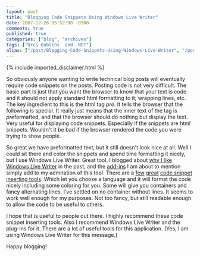 ```yaml
---
layout: post
title: "Blogging Code Snippets Using Windows Live Writer"
date: 2007-12-26 05:52:00 -0500
comments: true
published: true
categories: ["blog", "archives"]
tags: ["Orcs Goblins  and .NET"]
alias: ["/post/Blogging-Code-Snippets-Using-Windows-Live-Writer", "/post/blogging-code-snippets-using-windows-live-writer"]
---
```

<!-- more -->
{% include imported_disclaimer.html %}
<p>So obviously anyone wanting to write technical blog posts will eventually require code snippets on the posts. Posting code is not very difficult. The basic part is just that you want the browser to know that your text is code and it should not apply standard html formatting to it; wrapping lines, etc. The key ingredient to this is the html tag <em>pre</em>. It tells the browser that the following is special. It really just means that the inner text of the tag is <em>pre</em>formatted, and that the browser should do nothing but display the text. Very useful for displaying code snippets. Especially if the snippets are html snippets. Wouldn't it be bad if the browser rendered the code you were trying to show people.</p>
<p>So great we have preformatted text, but it still doesn't look nice at all. Well I could sit there and color the snippets and spend time formatting it nicely, but I use Windows Live Writer. Great tool. I blogged about <a href="http://brendan.enrick.com/post/The-Joys-of-Windows-Live-Writer.aspx" target="_blank">why I like Windows Live Writer</a> in the past, and the <a href="http://gallery.live.com/results.aspx?c=0&amp;bt=9&amp;pl=8&amp;st=5" target="_blank">add-ins</a> I am about to mention simply add to my admiration of this tool. There are a <a href="http://gallery.live.com/liveItemDetail.aspx?li=1f57bd9b-a692-4593-9e9e-e2962d9c0eee&amp;bt=9&amp;pl=8" target="_blank">few</a> <a href="http://gallery.live.com/liveItemDetail.aspx?li=d4409446-af7f-42ec-aa20-78aa5bac4748&amp;bt=9&amp;pl=8" target="_blank">great</a> <a href="http://gallery.live.com/liveItemDetail.aspx?li=d8835a5e-28da-4242-82eb-e1a006b083b9&amp;bt=9&amp;pl=8" target="_blank">code snippet inserting tools</a>. Which let you choose a language and it will format the code nicely including some coloring for you. Some will give you containers and fancy alternating lines. I've settled on no container without lines. It seems to work well enough for my purposes. Not too fancy, but still readable enough to allow the code to be useful to others.</p>
<p>I hope that is useful to people out there. I highly recommend these code snippet inserting tools. Also I recommend Windows Live Writer and the plug-ins for it. There are a lot of useful tools for this application. (Yes, I am using Windows Live Writer for this message.)</p>
<p>Happy blogging!</p>
